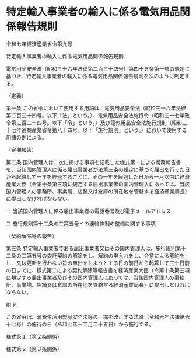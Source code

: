 # 特定輸入事業者の輸入に係る電気用品関係報告規則

令和七年経済産業省令第九号

特定輸入事業者の輸入に係る電気用品関係報告規則

電気用品安全法（昭和三十六年法律第二百三十四号）第四十五条第一項の規定に基づき、特定輸入事業者の輸入に係る電気用品関係報告規則を次のように制定する。

（定義）

第一条 この省令において使用する用語は、電気用品安全法（昭和三十六年法律第二百三十四号。以下「法」という。）、電気用品安全法施行令（昭和三十七年政令第三百二十四号。以下「令」という。）及び電気用品安全法施行規則（昭和三十七年通商産業省令第八十四号。以下「施行規則」という。）において使用する用語の例による。

（定期報告）

第二条 国内管理人は、次に掲げる事項を記載した様式第一による業務報告書を、当該国内管理人に係る届出事業者が法第三条の規定に基づく届出を行った日から起算して一年を経過するごとに、その一年を経過した日から一月以内に経済産業大臣（令第十条第三項に規定する届出事業者の国内管理人にあっては、当該国内管理人の事務所、事業場、店舗又は倉庫の所在地を管轄する経済産業局長）に提出しなければならない。

一 当該国内管理人に係る届出事業者の電話番号及び電子メールアドレス

二 施行規則第十二条の二第五号イの連絡体制の整備に関する事項

（契約解除等の報告）

第三条 特定輸入事業者である届出事業者又はその国内管理人は、施行規則第十二条の二第五号の委託契約の解除をし、解約の申入れをし、合意による解約をし、又は更新を行わない旨の申出をしようとする日の前日から起算して三十日前の日までに、様式第二による契約解除等報告書を経済産業大臣（令第十条第三項に規定する届出事業者及びその国内管理人にあっては、当該国内管理人の事務所、事業場、店舗又は倉庫の所在地を管轄する経済産業局長）に提出しなければならない。

附 則

この省令は、消費生活用製品安全法等の一部を改正する法律（令和六年法律第六十七号）の施行の日（令和七年十二月二十五日）から施行する。

様式第１（第２条関係）

[](/./pict/2FH00000076253.pdf)

様式第２（第３条関係）

[](/./pict/2FH00000076254.pdf)
